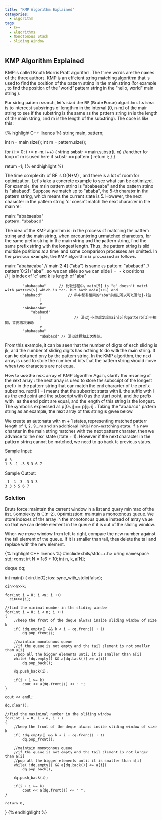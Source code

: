 ```yaml
---
title: "KMP Algorithm Explained"
categories:
  - Algorithm
tags:
  - C++
  - Algorithms
  - Monotonous Stack
  - Sliding Window
---
```


## KMP Algorithm Explained

KMP is called Knuth Morris Pratt algorithm. The three words are the names of the three authors. KMP is an efficient string matching algorithm that is used to find the position of the pattern string in the main string (for example , to find the position of the "world" pattern string in the "hello, world" main string ).

For string pattern search, let's start the BF (Brute Force) algorithm. Its idea is to intercept substrings of length m in the interval [0, n-m] of the main string to see if the substring is the same as the pattern string (n is the length of the main string, and m is the length of the substring). The code is like this:

{% highlight C++ linenos %}
string main, pattern;

int n = main.size();
int m = pattern.size();

for (i := 0; i <= n-m; i++) {
    string substr = main.substr(i, m)
    //another for loop of m is used here
    if substr == pattern {
        return i;
    }
}

return -1;
{% endhighlight %}

The time complexity of BF is O(N*M) , and there is a lot of room for optimization. Let's take a concrete example to see what can be optimized. For example, the main pattern string is "ababaeaba" and the pattern string is "ababacd".  Suppose we match up to "ababa", the 5-th charater in the pattern string,  which means the current state is 5. However, the next character in the pattern string 'c' doesn't match the next character in the main 'e'.

main:    "ababaeaba"  
pattern: "ababacd"    

The idea of ​​the KMP algorithm is: in the process of matching the pattern string and the main string, when encountering unmatched characters, for the same prefix string in the main string and the pattern string, find the same prefix string with the longest length. Thus, the pattern string is slid multiple positions at a time, and some comparison processes are omitted. In the previous example, the KMP algorithm is processed as follows:

main:    "ababaeaba" // main[2:4] ("aba") is same as
pattern: "ababacd"   // pattern[0:2] ("aba"), so we can slide so we can slide j = j - k positions  
                     // j is index of 'c' and k is length of "aba"

            "ababaeaba"      // 比较过程中，main[5] is "e" doesn't match with pattern[5] which is "c". but both main[1:5] and
            "ababacd"            // 串中都有相同的"aba"前缀,所以可以滑动j-k位
                    |           
                    ∨
            "ababaeaba"   
                "ababacd"
                    |               // 滑动j-k位后发现main[5]和patterb[3]不相同，需要再次滑动
                    ∨
            "ababaeaba"   
                    "ababacd" // 滑动过程和上次类似。

From this example, it can be seen that the number of digits of each sliding is jk, and the number of sliding digits has nothing to do with the main string. It can be obtained only by the pattern string. In the KMP algorithm, the next array is used to store the number of bits that the pattern string should move when two characters are not equal.

How to use the next array of KMP algorithm
Again, clarify the meaning of the next array : the next array is used to store the subscript of the longest prefix in the pattern string that can match the end character of the prefix substring. next[i] = j means that the subscript starts with ij, the suffix with i as the end point and the subscript with 0 as the start point, and the prefix with j as the end point are equal, and the length of this string is the longest. The symbol is expressed as p[0~j] == p[ij~i] . Taking the "ababacd" pattern string as an example, the next array of this string is given below.

 We create an automata with m + 1 states, representing matched pattern length of 1, 2, 3...m and an additional initial non-matching state. If a new charater in the main string matches with the next pattern charater, then we advance to the next state (state + 1). However if the next character in the pattern string cannot be matched, we need to go back to previous states.

Sample Input:
```
8 3
1 3 -1 -3 5 3 6 7
```
Sample Output:
```
-1 -3 -3 -3 3 3
3 3 5 5 6 7
```

### Solution

Brute force: maintain the current window in a list and query min max of the list. Complexity is O(n^2).
Optimization: maintain a monotonous queue. We store indexes of the array in the monotonous queue instead of array value so that we can delete element in the queue if it is out of the sliding window.

When we move window from left to right, compare the new number against the tail element of the queue. If it is smaller than tail, then delete the tail and replace with the new element.  

{% highlight C++ linenos %}
#include<bits/stdc++.h>
using namespace std;
const int N = 1e6 + 10;
int n, k, a[N];

deque<int> dq;

int main()
{
    cin.tie(0);
    ios::sync_with_stdio(false);

    cin>>n>>k;

    for(int i = 0; i <n; i ++)
      cin>>a[i];

    //find the minimal number in the sliding window
    for(int i = 0; i < n; i ++)
    {
        //keep the front of the deque always inside sliding window of size k
        if( !dq.empty() && k < i - dq.front() + 1)
            dq.pop_front();

        //maintain monotonous queue
        //if the queue is not empty and the tail element is not smaller than a[i]
        //pop all the bigger elements until it is smaller than a[i]
        while( !dq.empty() && a[dq.back()] >= a[i])
            dq.pop_back();

        dq.push_back(i);

        if(i + 1 >= k)
            cout << a[dq.front()] << " ";
    }

    cout << endl;

    dq.clear();

    //find the maximimal number in the sliding window
    for(int i = 0; i < n; i ++)
    {
        //keep the front of the deque always inside sliding window of size k
        if( !dq.empty() && k < i - dq.front() + 1)
            dq.pop_front();

        //maintain monotonous queue
        //if the queue is not empty and the tail element is not larger than a[i]
        //pop all the bigger elements until it is smaller than a[i]
        while( !dq.empty() && a[dq.back()] <= a[i])
            dq.pop_back();

        dq.push_back(i);

        if(i + 1 >= k)
            cout << a[dq.front()] << " ";
    }

    return 0;
}
{% endhighlight %}
